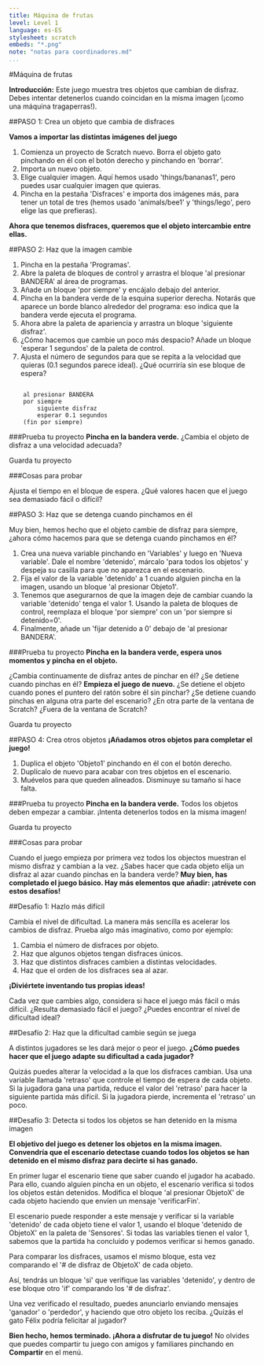```yaml
---
title: Máquina de frutas
level: Level 1
language: es-ES
stylesheet: scratch
embeds: "*.png"
note: "notas para coordinadores.md"
...
```


#Máquina de frutas

__Introducción:__
Este juego muestra tres objetos que cambian de disfraz. Debes intentar detenerlos cuando coincidan en la misma imagen (¡como una máquina tragaperras!).

##PASO 1: Crea un objeto que cambia de disfraces

__Vamos a importar las distintas imágenes del juego__

1. Comienza un proyecto de Scratch nuevo. Borra el objeto gato pinchando en él con el botón derecho y pinchando en 'borrar'.
2. Importa un nuevo objeto.
3. Elige cualquier imagen. Aquí hemos usado 'things/bananas1', pero puedes usar cualquier imagen que quieras.
4. Pincha en la pestaña 'Disfraces' e importa dos imágenes más, para tener un total de tres (hemos usado 'animals/bee1' y 'things/lego', pero elige las que prefieras).

__Ahora que tenemos disfraces, queremos que el objeto intercambie entre ellas.__

##PASO 2: Haz que la imagen cambie

1. Pincha en la pestaña 'Programas'.
2. Abre la paleta de bloques de control y arrastra el bloque 'al presionar BANDERA' al área de programas.
3. Añade un bloque 'por siempre' y encájalo debajo del anterior.
4. Pincha en la bandera verde de la esquina superior derecha.  Notarás que aparece un borde blanco alrededor del programa: eso indica que la bandera verde ejecuta el programa.
5. Ahora abre la paleta de apariencia y arrastra un bloque 'siguiente disfraz'.
6. ¿Cómo hacemos que cambie un poco más despacio? Añade un bloque 'esperar 1 segundos' de la paleta de control.
7. Ajusta el número de segundos para que se repita a la velocidad que quieras (0.1 segundos parece ideal). ¿Qué ocurriría sin ese bloque de espera?

```scratch

	al presionar BANDERA
	por siempre		
		siguiente disfraz
		esperar 0.1 segundos
	(fin por siempre)
```

###Prueba tu proyecto
__Pincha en la bandera verde.__ 
¿Cambia el objeto de disfraz a una velocidad adecuada?

Guarda tu proyecto

###Cosas para probar

Ajusta el tiempo en el bloque de espera. ¿Qué valores hacen que el juego sea demasiado fácil o difícil?

##PASO 3: Haz que se detenga cuando pinchamos en él

Muy bien, hemos hecho que el objeto cambie de disfraz para siempre, ¿ahora cómo hacemos para que se detenga cuando pinchamos en él?

1. Crea una nueva variable pinchando en 'Variables' y luego en 'Nueva variable'. Dale el nombre 'detenido', márcalo 'para todos los objetos' y despeja su casilla para que no aparezca en el escenario.
2. Fija el valor de la variable 'detenido' a 1 cuando alguien pincha en la imagen, usando un bloque 'al presionar Objeto1'.
3. Tenemos que asegurarnos de que la imagen deje de cambiar cuando la variable 'detenido' tenga el valor 1. Usando la paleta de bloques de control, reemplaza el bloque 'por siempre' con un 'por siempre si detenido=0'.
4. Finalmente, añade un 'fijar detenido a 0' debajo de 'al presionar BANDERA'.

###Prueba tu proyecto
__Pincha en la bandera verde, espera unos momentos y pincha en el objeto.__ 

¿Cambia continuamente de disfraz antes de pinchar en él?
¿Se detiene cuando pinchas en él?
__Empieza el juego de nuevo.__ ¿Se detiene el objeto cuando pones el puntero del ratón sobre él sin pinchar? ¿Se detiene cuando pinchas en alguna otra parte del escenario? ¿En otra parte de la ventana de Scratch? ¿Fuera de la ventana de Scratch?

Guarda tu proyecto

##PASO 4: Crea otros objetos
__¡Añadamos otros objetos para completar el juego!__

1. Duplica el objeto 'Objeto1' pinchando en él con el botón derecho.
2. Duplícalo de nuevo para acabar con tres objetos en el escenario.
3. Muévelos para que queden alineados. Disminuye su tamaño si hace falta.

###Prueba tu proyecto
__Pincha en la bandera verde.__ Todos los objetos deben empezar a cambiar. ¡Intenta detenerlos todos en la misma imagen!

Guarda tu proyecto

###Cosas para probar

Cuando el juego empieza por primera vez todos los objectos muestran el mismo disfraz y cambian a la vez. ¿Sabes hacer que cada objeto elija un disfraz al azar cuando pinchas en la bandera verde?
__Muy bien, has completado el juego básico. Hay más elementos que añadir: ¡atrévete con estos desafíos!__


##Desafío 1: Hazlo más difícil

Cambia el nivel de dificultad. La manera más sencilla es acelerar los cambios de disfraz. Prueba algo más imaginativo, como por ejemplo:

1. Cambia el número de disfraces por objeto.
2. Haz que algunos objetos tengan disfraces únicos.
3. Haz que distintos disfraces cambien a distintas velocidades.
4. Haz que el orden de los disfraces sea al azar.

__¡Diviértete inventando tus propias ideas!__

Cada vez que cambies algo, considera si hace el juego más fácil o más difícil. ¿Resulta demasiado fácil el juego? ¿Puedes encontrar el nivel de dificultad ideal?

##Desafío 2: Haz que la dificultad cambie según se juega

A distintos jugadores se les dará mejor o peor el juego. __¿Cómo puedes hacer que el juego adapte su dificultad a cada jugador?__

Quizás puedes alterar la velocidad a la que los disfraces cambian. Usa una variable llamada 'retraso' que controle el tiempo de espera de cada objeto. Si la jugadora gana una partida, reduce el valor del 'retraso' para hacer la siguiente partida más difícil. Si la jugadora pierde, incrementa el 'retraso' un poco.

##Desafío 3: Detecta si todos los objetos se han detenido en la misma imagen

__El objetivo del juego es detener los objetos en la misma imagen. Convendría que el escenario detectase cuando todos los objetos se han detenido en el mismo disfraz para decirte si has ganado.__

En primer lugar el escenario tiene que saber cuando el jugador ha acabado. Para ello, cuando alguien pincha en un objeto, el escenario verifica si todos los objetos están detenidos. Modifica el bloque 'al presionar ObjetoX' de cada objeto haciendo que envíen un mensaje 'verificarFin'.

El escenario puede responder a este mensaje y verificar si la variable 'detenido' de cada objeto tiene el valor 1, usando el bloque 'detenido de ObjetoX' en la paleta de 'Sensores'. Si todas las variables tienen el valor 1, sabemos que la partida ha concluido y podemos verificar si hemos ganado.

Para comparar los disfraces, usamos el mismo bloque, esta vez comparando el '# de disfraz de ObjetoX' de cada objeto.

Así, tendrás un bloque 'si' que verifique las variables 'detenido', y dentro de ese bloque otro 'if' comparando los '# de disfraz'.

Una vez verificado el resultado, puedes anunciarlo enviando mensajes 'ganador' o 'perdedor', y haciendo que otro objeto los reciba. ¿Quizás el gato Félix podría felicitar al jugador?

__Bien hecho, hemos terminado. ¡Ahora a disfrutar de tu juego!__
No olvides que puedes compartir tu juego con amigos y familiares pinchando en __Compartir__ en el menú.
